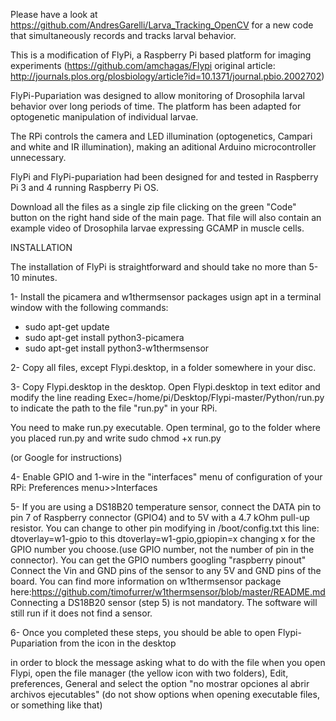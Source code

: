 Please have a look at https://github.com/AndresGarelli/Larva_Tracking_OpenCV for a new code that simultaneously records and tracks larval behavior.


This is a modification of FlyPi, a Raspberry Pi based platform for imaging experiments (https://github.com/amchagas/Flypi original article: http://journals.plos.org/plosbiology/article?id=10.1371/journal.pbio.2002702)

FlyPi-Pupariation was designed to allow monitoring of Drosophila larval behavior over long periods of time. The platform has been adapted for optogenetic manipulation of individual larvae.

The RPi controls the camera and LED illumination (optogenetics, Campari and white and IR illumination), making an aditional Arduino microcontroller unnecessary.

FlyPi and FlyPi-pupariation had been designed for and tested in Raspberry Pi 3 and 4 running Raspberry Pi OS.

Download all the files as a single zip file clicking on the green "Code" button on the right hand side of the main page.
That file will also contain an example video of Drosophila larvae expressing GCAMP in muscle cells.

INSTALLATION

The installation of FlyPi is straightforward and should take no more than 5-10 minutes.

1- Install the picamera and w1thermsensor packages usign apt in a terminal window with the following commands:

- sudo apt-get update
- sudo apt-get install python3-picamera
- sudo apt-get install python3-w1thermsensor

2- Copy all files, except Flypi.desktop, in a folder somewhere in your disc.

3- Copy Flypi.desktop in the desktop. Open Flypi.desktop in text editor and modify the line reading Exec=/home/pi/Desktop/Flypi-master/Python/run.py to indicate the path to the file "run.py" in your RPi.

You need to make run.py executable. Open terminal, go to the folder where you placed run.py and write sudo chmod +x run.py

(or Google for instructions)

4- Enable GPIO and 1-wire in the "interfaces" menu of configuration of your RPi: Preferences menu>>Interfaces

5- If you are using a DS18B20 temperature sensor, connect the DATA pin to pin 7 of Raspberry connector (GPIO4) and to 5V with a  4.7 kOhm pull-up resistor. You can change to other pin modifying in /boot/config.txt this line: dtoverlay=w1-gpio to this dtoverlay=w1-gpio,gpiopin=x changing x for the GPIO number you choose.(use GPIO number, not the number of pin in the connector). You can get the GPIO numbers googling "raspberry pinout"
Connect the Vin and GND pins of the sensor to any 5V and GND pins of the board.
You can find more information on w1thermsensor package here:https://github.com/timofurrer/w1thermsensor/blob/master/README.md
Connecting a DS18B20 sensor (step 5) is not mandatory. The software will still run if it does not find a sensor.

6- Once you completed these steps, you should be able to open Flypi-Pupariation from the icon in the desktop

in order to block the message asking what to do with the file when you open Flypi, open the file manager (the yellow icon with two folders), Edit, preferences, General and select the option "no mostrar opciones al abrir archivos ejecutables" (do not show options when opening executable files, or something like that)
